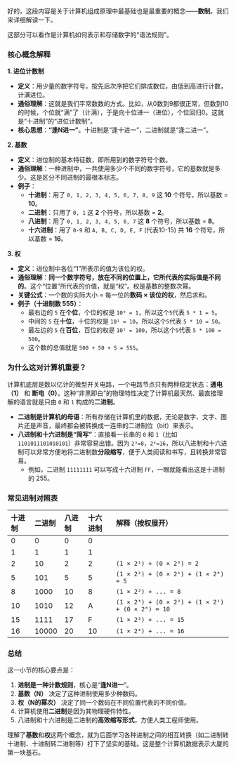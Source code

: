 好的，这段内容是关于计算机组成原理中最基础也是最重要的概念——**数制**。我们来详细解读一下。

这部分可以看作是计算机如何表示和存储数字的“语法规则”。

### 核心概念解释

**1. 进位计数制**

*   **定义**：用少量的数字符号，按先后次序把它们排成数位，由低到高进行计数，计满进位。
*   **通俗理解**：这就是我们平常数数的方式。比如，从0数到9都很正常，但数到10的时候，个位就“满”了（计满），于是向十位进一（进位），个位回归0。这就是“十进制”的“进位计数制”。
*   **核心思想**：**“逢N进一”**。十进制是“逢十进一”，二进制就是“逢二进一”。

**2. 基数**

*   **定义**：进位制的基本特征数，即所用到的数字符号个数。
*   **通俗理解**：一种进制中，一共使用多少个不同的数字符号，它的基数就是多少。这是区分不同进制的最根本标志。
*   **例子**：
    *   **十进制**：用了 `0, 1, 2, 3, 4, 5, 6, 7, 8, 9` 这 **10** 个符号，所以基数 = **10**。
    *   **二进制**：只用了 `0, 1` 这 **2** 个符号，所以基数 = **2**。
    *   **八进制**：用了 `0, 1, 2, 3, 4, 5, 6, 7` 这 **8** 个符号，所以基数 = **8**。
    *   **十六进制**：用了 `0-9` 和 `A, B, C, D, E, F` (代表10-15) 共 **16** 个符号，所以基数 = **16**。

**3. 权**

*   **定义**：进位制中各位“1”所表示的值为该位的权。
*   **通俗理解**：**同一个数字符号，放在不同的位置上，它所代表的实际值是不同的**。这个“位置”所代表的价值，就是“权”。权是基数的整数次幂。
*   **关键公式**：一个数的实际大小 = 每一位的**数码 × 该位的权**，然后求和。
*   **例子（十进制数 555）**：
    *   最右边的 `5` 在**个位**，个位的权是 `10⁰ = 1`，所以这个`5`代表 `5 * 1 = 5`。
    *   中间的 `5` 在**十位**，十位的权是 `10¹ = 10`，所以这个`5`代表 `5 * 10 = 50`。
    *   最左边的 `5` 在**百位**，百位的权是 `10² = 100`，所以这个`5`代表 `5 * 100 = 500`。
    *   这个数的总值就是 `500 + 50 + 5 = 555`。

### 为什么这对计算机重要？

计算机底层是数以亿计的微型开关电路，一个电路节点只有两种稳定状态：**通电（1）** 和 **断电（0）**。这种“非黑即白”的物理特性决定了计算机最天然、最直接理解的语言就是只由 `0` 和 `1` 构成的**二进制**。

*   **二进制是计算机的母语**：所有存储在计算机里的数据，无论是数字、文字、图片还是声音，最终都会被转换成一连串的二进制位（bit）来表示。
*   **八进制和十六进制是“简写”**：直接看一长串的 `0` 和 `1`（比如 `1101011101010101`）非常容易出错。因为 `2³=8`，`2⁴=16`，所以八进制和十六进制可以非常方便地将二进制数**分段缩写**，便于人类阅读和书写，且转换非常容易。
    *   例如，二进制 `11111111` 可以写成十六进制 `FF`，一眼就能看出这是十进制的 255。

### 常见进制对照表

| 十进制 | 二进制 | 八进制 | 十六进制 | 解释（按权展开） |
| :--- | :--- | :--- | :--- | :--- |
| 0 | 0 | 0 | 0 | |
| 1 | 1 | 1 | 1 | |
| 2 | 10 | 2 | 2 | `(1 × 2¹) + (0 × 2⁰) = 2` |
| 5 | 101 | 5 | 5 | `(1 × 2²) + (0 × 2¹) + (1 × 2⁰) = 5` |
| 8 | 1000 | 10 | 8 | `(1 × 2³) + ... = 8` |
| 10 | 1010 | 12 | A | `(1 × 2³) + (0 × 2²) + (1 × 2¹) + (0 × 2⁰) = 10` |
| 15 | 1111 | 17 | F | `(1 × 2³) + ... = 15` |
| 16 | 10000 | 20 | 10 | `(1 × 2⁴) + ... = 16` |

### 总结

这一小节的核心要点是：

1.  **进制是一种计数规则**，核心是“**逢N进一**”。
2.  **基数（N）** 决定了这种进制使用多少种数码。
3.  **权（N的幂次）** 决定了同一个数码在不同位置代表的不同价值。
4.  计算机使用**二进制**是因为其物理硬件特性。
5.  八进制和十六进制是二进制的**高效缩写形式**，方便人类工程师使用。

理解了**基数**和**权**这两个概念，就为后面学习各种进制之间的相互转换（如二进制转十进制、十进制转二进制等）打下了坚实的基础。这是整个计算机数据表示大厦的第一块基石。